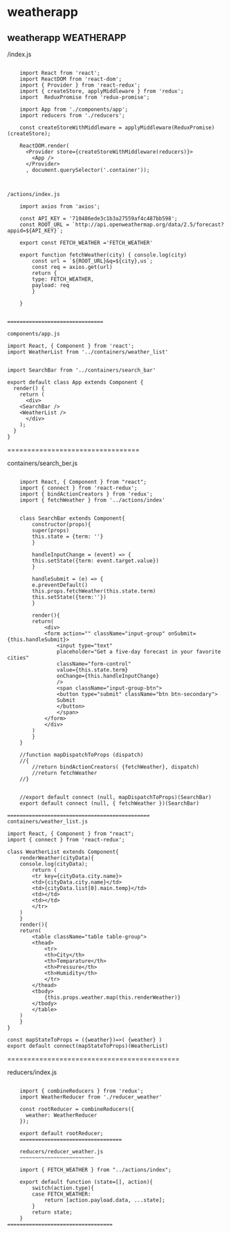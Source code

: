 # weatherapp
weatherapp
WEATHERAPP
-------------------  

/index.js
~~~~~~~~~~~

	import React from 'react';
	import ReactDOM from 'react-dom';
	import { Provider } from 'react-redux';
	import { createStore, applyMiddleware } from 'redux';
	import  ReduxPromise from 'redux-promise';

	import App from './components/app';
	import reducers from './reducers';

	const createStoreWithMiddleware = applyMiddleware(ReduxPromise)(createStore);

	ReactDOM.render(
	  <Provider store={createStoreWithMiddleware(reducers)}>
	    <App />
	  </Provider>
	  , document.querySelector('.container'));  
	  


/actions/index.js

	import axios from 'axios';

	const API_KEY = '710486ede3c1b3a27559af4c487bb598';  
	const ROOT_URL = `http://api.openweathermap.org/data/2.5/forecast?appid=${API_KEY}`;

	export const FETCH_WEATHER ='FETCH_WEATHER'

	export function fetchWeather(city) { console.log(city)
	    const url = `${ROOT_URL}&q=${city},us`;
	    const req = axios.get(url)
	    return {
		type: FETCH_WEATHER,
		payload: req
	    }

	}


===============================

components/app.js
~~~~~~~~~~~~~~~~~

	import React, { Component } from 'react';
	import WeatherList from '../containers/weather_list'


	import SearchBar from '../containers/search_bar'

	export default class App extends Component {
	  render() {
	    return (
	      <div>
		<SearchBar />
		<WeatherList />
	      </div>
	    );
	  }
	}


=================================

containers/search_ber.js
~~~~~~~~~~~~~~~~~~

	import React, { Component } from "react";
	import { connect } from 'react-redux';
	import { bindActionCreators } from 'redux';
	import { fetchWeather } from '../actions/index'


	class SearchBar extends Component{
	    constructor(props){
		super(props)
		this.state = {term: ''}
	    }

	    handleInputChange = (event) => {
		this.setState({term: event.target.value})
	    }

	    handleSubmit = (e) => {
		e.preventDefault()
		this.props.fetchWeather(this.state.term)
		this.setState({term:''})
	    }

	    render(){
		return(
		    <div>
			<form action="" className="input-group" onSubmit={this.handleSubmit}>
			    <input type="text"
				placeholder="Get a five-day forecast in your favorite cities"
				className="form-control"
				value={this.state.term}
				onChange={this.handleInputChange}
			    />
			    <span className="input-group-btn">
				<button type="submit" className="btn btn-secondary">
				Submit
				</button>
			    </span>
			</form>
		    </div>
		)
	    }
	}

	//function mapDispatchToProps (dispatch)
	//{
	    //return bindActionCreators( {fetchWeather}, dispatch)
		//return fetchWeather
	//}


	//export default connect (null, mapDispatchToProps)(SearchBar)
	export default connect (null, { fetchWeather })(SearchBar)

==============================================
containers/weather_list.js
~~~~~~~~~~~~~~~~~~~~~

	import React, { Component } from "react";
	import { connect } from 'react-redux';

	class WeatherList extends Component{
	    renderWeather(cityData){
		console.log(cityData);
			return (
		    <tr key={cityData.city.name}>
			<td>{cityData.city.name}</td>
			<td>{cityData.list[0].main.temp}</td>
			<td></td>
			<td></td>
		    </tr>
		)
	    }
	    render(){
		return(
		    <table className="table table-group">
			<thead>
			    <tr>
				<th>City</th>
				<th>Temparature</th>
				<th>Pressure</th>
				<th>Humidity</th>
			    </tr>
			</thead>
			<tbody>
			    {this.props.weather.map(this.renderWeather)}
			</tbody>
		    </table>
		)
	    }
	}

	const mapStateToProps = ({weather})=>( {weather} )
	export default connect(mapStateToProps)(WeatherList)

===========================================

reducers/index.js
~~~~~~~~~~~~~~~~

	import { combineReducers } from 'redux';
	import WeatherReducer from './reducer_weather'

	const rootReducer = combineReducers({
	  weather: WeatherReducer
	});

	export default rootReducer;
	=================================

	reducers/reducer_weather.js
	~~~~~~~~~~~~~~~~~~~~~~~~

	import { FETCH_WEATHER } from "../actions/index";

	export default function (state=[], action){
	    switch(action.type){
		case FETCH_WEATHER:
		    return [action.payload.data, ...state];
	    }
	    return state;
	}
==================================
